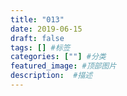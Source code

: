 ```yaml
---
title: "013"
date: 2019-06-15
draft: false
tags: [] #标签
categories: [""] #分类
featured_image: #顶部图片
description:  #描述
---
```


